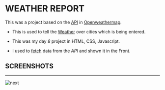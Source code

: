 # WEATHER REPORT 

This was a project based on the [API]() in [Openweathermap]().

* This is used to tell the [Weather]() over cities which is being entered.

* This was my day *8* project in HTML, CSS, Javascript.

* I used to [fetch]() data from the *API* and shown it in the Front.

## SCREENSHOTS
---

<!-- ![Screenshot 2022-09-28 225210](https://user-images.githubusercontent.com/108513399/192862457-56354b94-ad86-44f8-a3d6-a99815278cea.png) -->
![next](https://user-images.githubusercontent.com/108513399/192862486-45f06a07-d12a-4917-b0fe-f80f2ebc3b74.png)

